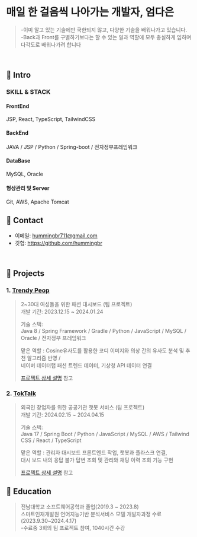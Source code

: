 #  매일 한 걸음씩 나아가는 개발자, 엄다은
> -이미 알고 있는 기술에만 국한되지 않고, 다양한 기술을 배워나가고 있습니다. </br>
> -Back과 Front를 구별하기보다는 할 수 있는 일과 역할에 모두 충실하게 임하며 다각도로 배워나가려 합니다
</br>



## :pushpin: Intro
### SKILL & STACK
>
#### FrontEnd
JSP, React, TypeScript, TailwindCSS

#### BackEnd 
JAVA / JSP / Python / Spring-boot / 전자정부프레임워크 

#### DataBase
MySQL, Oracle

#### 형상관리 및 Server
Git, AWS, Apache Tomcat

## :pushpin: Contact
- 이메일: hummingbr711@gmail.com
- 깃헙: https://github.com/hummingbr

</br>

## :pushpin: Projects
### 1. [Trendy Peop](https://github.com/2023-SMHRD-IS-AI1/RepoUp)
>2~30대 여성들을 위한 패션 대시보드 (팀 프로젝트)  
>개발 기간: 2023.12.15 ~ 2024.01.24 
>  
>기술 스택:  
>Java 8 / Spring Framework / Gradle / Python / JavaScript / 
>MySQL / Oracle / 전자정부 프레임워크 
>
>맡은 역할 : Cosine유사도를 활용한 코디 이미지와 의상 간의 유사도 분석 및 추천 알고리즘 반영 / <br>
>네이버 데이터랩 패션 트렌드 데이터, 기상청 API 데이터 연결
>
>[프로젝트 상세 설명](https://github.com/2023-SMHRD-IS-AI1/RepoUp/tree/master) 참고

### 2. [TokTalk](https://github.com/Project-TokTalk/backend)
>외국인 창업자를 위한 공공기관 챗봇 서비스 (팀 프로젝트)  
>개발 기간: 2024.02.15 ~ 2024.04.15
>  
>기술 스택:  
>Java 17 / Spring Boot / Python / JavaScript / 
>MySQL / AWS / Tailwind CSS / React / TypeScript
>
>맡은 역할 : 관리자 대시보드 프론트엔드 작업, 챗봇과 플라스크 연결, <br>
>대시 보드 내의 응답 불가 답변 조회 및 관리와 채팅 이력 조회 기능 구현
>
>[프로젝트 상세 설명](https://github.com/Project-TokTalk/backend/blob/main/README.md) 참고
>
>
## :pushpin: Education
>전남대학교 소프트웨어공학과 졸업(2019.3 ~ 2023.8) <br>
>스마트인재개발원 언어지능기반 분석서비스 모델 개발자과정 수료(2023.9.30~2024.4.17)  <br>
>-수료중 3회의 팀 프로젝트 참여, 1040시간 수강 <br>
>
